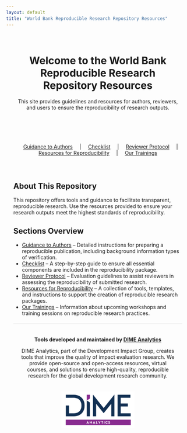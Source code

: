 ```yaml
---
layout: default
title: "World Bank Reproducible Research Repository Resources"
---
```


<header style="text-align: center; padding: 20px;">
  <h1>Welcome to the World Bank Reproducible Research Repository Resources</h1>
  <p>This site provides guidelines and resources for authors, reviewers, and users to ensure the reproducibility of research outputs.</p>
</header>

<nav style="text-align: center; margin: 20px 0;">
  <a href="./guidance_note_wb.html" style="margin: 0 15px;">Guidance to Authors</a> |
  <a href="./reproducibility_package_checklist.html" style="margin: 0 15px;">Checklist</a> |
  <a href="./reproducibility_reviewer_protocol.html" style="margin: 0 15px;">Reviewer Protocol</a> |
  <a href="./resources.html" style="margin: 0 15px;">Resources for Reproducibility</a> |
  <a href="./reproducible_research_trainings.html" style="margin: 0 15px;">Our Trainings</a>
</nav>

<section style="max-width: 800px; margin: auto; padding: 20px;">
  <h2>About This Repository</h2>
  <p>This repository offers tools and guidance to facilitate transparent, reproducible research. Use the resources provided to ensure your research outputs meet the highest standards of reproducibility.</p>

<h2>Sections Overview</h2>
<ul>
  <li>
    <a href="./guidance_note_wb.html">Guidance to Authors</a> – Detailed instructions for preparing a reproducible publication, including background information types of verification.
  </li>
  <li>
    <a href="./reproducibility_package_checklist.html">Checklist</a> – A step-by-step guide to ensure all essential components are included in the reproducibility package.
  </li>
  <li>
    <a href="./reproducibility_reviewer_protocol.html">Reviewer Protocol</a> – Evaluation guidelines to assist reviewers in assessing the reproducibility of submitted research.
  </li>
  <li>
    <a href="./resources.html">Resources for Reproducibility</a> – A collection of tools, templates, and instructions to support the creation of reproducible research packages.
  </li>
  <li>
    <a href="./reproducible_research_trainings.html">Our Trainings</a> – Information about upcoming workshops and training sessions on reproducible research practices.
  </li>
</ul>

 <div style="text-align: center; padding: 20px; border-top: 1px solid #ddd; margin-top: 20px;">
    <p><strong>Tools developed and maintained by <a href="https://www.worldbank.org/en/about/unit/unit-dec/impactevaluation/dime-analytics" target="_blank">DIME Analytics</a></strong></p>
    <p>DIME Analytics, part of the Development Impact Group, creates tools that improve the quality of impact evaluation research. We provide open-source and open-access resources, virtual courses, and solutions to ensure high-quality, reproducible research for the global development research community.</p>
  </div>
  
<div style="text-align: center;">
  <img src="./img/Dime-Analytics_logo-bb-tlb_RGB-Color.png" alt="DIME Analytics Logo" width="200">
</div>


